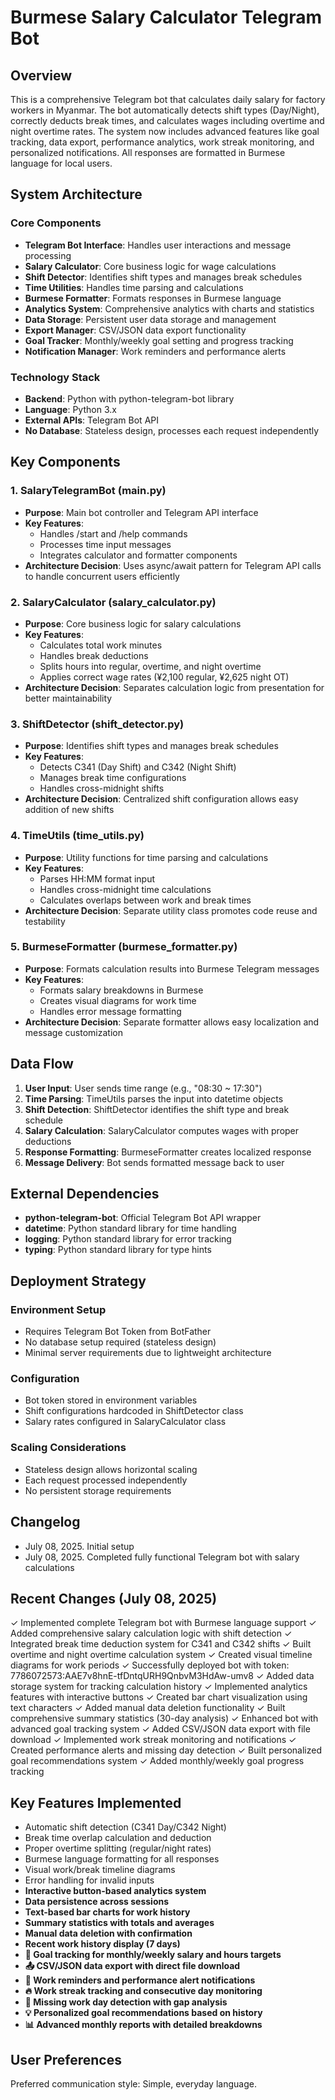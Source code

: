 # Burmese Salary Calculator Telegram Bot

## Overview

This is a comprehensive Telegram bot that calculates daily salary for factory workers in Myanmar. The bot automatically detects shift types (Day/Night), correctly deducts break times, and calculates wages including overtime and night overtime rates. The system now includes advanced features like goal tracking, data export, performance analytics, work streak monitoring, and personalized notifications. All responses are formatted in Burmese language for local users.

## System Architecture

### Core Components
- **Telegram Bot Interface**: Handles user interactions and message processing
- **Salary Calculator**: Core business logic for wage calculations
- **Shift Detector**: Identifies shift types and manages break schedules
- **Time Utilities**: Handles time parsing and calculations
- **Burmese Formatter**: Formats responses in Burmese language
- **Analytics System**: Comprehensive analytics with charts and statistics
- **Data Storage**: Persistent user data storage and management
- **Export Manager**: CSV/JSON data export functionality
- **Goal Tracker**: Monthly/weekly goal setting and progress tracking
- **Notification Manager**: Work reminders and performance alerts

### Technology Stack
- **Backend**: Python with python-telegram-bot library
- **Language**: Python 3.x
- **External APIs**: Telegram Bot API
- **No Database**: Stateless design, processes each request independently

## Key Components

### 1. SalaryTelegramBot (main.py)
- **Purpose**: Main bot controller and Telegram API interface
- **Key Features**:
  - Handles /start and /help commands
  - Processes time input messages
  - Integrates calculator and formatter components
- **Architecture Decision**: Uses async/await pattern for Telegram API calls to handle concurrent users efficiently

### 2. SalaryCalculator (salary_calculator.py)
- **Purpose**: Core business logic for salary calculations
- **Key Features**:
  - Calculates total work minutes
  - Handles break deductions
  - Splits hours into regular, overtime, and night overtime
  - Applies correct wage rates (¥2,100 regular, ¥2,625 night OT)
- **Architecture Decision**: Separates calculation logic from presentation for better maintainability

### 3. ShiftDetector (shift_detector.py)
- **Purpose**: Identifies shift types and manages break schedules
- **Key Features**:
  - Detects C341 (Day Shift) and C342 (Night Shift)
  - Manages break time configurations
  - Handles cross-midnight shifts
- **Architecture Decision**: Centralized shift configuration allows easy addition of new shifts

### 4. TimeUtils (time_utils.py)
- **Purpose**: Utility functions for time parsing and calculations
- **Key Features**:
  - Parses HH:MM format input
  - Handles cross-midnight time calculations
  - Calculates overlaps between work and break times
- **Architecture Decision**: Separate utility class promotes code reuse and testability

### 5. BurmeseFormatter (burmese_formatter.py)
- **Purpose**: Formats calculation results into Burmese Telegram messages
- **Key Features**:
  - Formats salary breakdowns in Burmese
  - Creates visual diagrams for work time
  - Handles error message formatting
- **Architecture Decision**: Separate formatter allows easy localization and message customization

## Data Flow

1. **User Input**: User sends time range (e.g., "08:30 ~ 17:30")
2. **Time Parsing**: TimeUtils parses the input into datetime objects
3. **Shift Detection**: ShiftDetector identifies the shift type and break schedule
4. **Salary Calculation**: SalaryCalculator computes wages with proper deductions
5. **Response Formatting**: BurmeseFormatter creates localized response
6. **Message Delivery**: Bot sends formatted message back to user

## External Dependencies

- **python-telegram-bot**: Official Telegram Bot API wrapper
- **datetime**: Python standard library for time handling
- **logging**: Python standard library for error tracking
- **typing**: Python standard library for type hints

## Deployment Strategy

### Environment Setup
- Requires Telegram Bot Token from BotFather
- No database setup required (stateless design)
- Minimal server requirements due to lightweight architecture

### Configuration
- Bot token stored in environment variables
- Shift configurations hardcoded in ShiftDetector class
- Salary rates configured in SalaryCalculator class

### Scaling Considerations
- Stateless design allows horizontal scaling
- Each request processed independently
- No persistent storage requirements

## Changelog
- July 08, 2025. Initial setup
- July 08, 2025. Completed fully functional Telegram bot with salary calculations

## Recent Changes (July 08, 2025)
✓ Implemented complete Telegram bot with Burmese language support
✓ Added comprehensive salary calculation logic with shift detection
✓ Integrated break time deduction system for C341 and C342 shifts
✓ Built overtime and night overtime calculation system
✓ Created visual timeline diagrams for work periods
✓ Successfully deployed bot with token: 7786072573:AAE7v8hnE-tfDntqURH9QnbvM3HdAw-umv8
✓ Added data storage system for tracking calculation history
✓ Implemented analytics features with interactive buttons
✓ Created bar chart visualization using text characters
✓ Added manual data deletion functionality
✓ Built comprehensive summary statistics (30-day analysis)
✓ Enhanced bot with advanced goal tracking system
✓ Added CSV/JSON data export with file download
✓ Implemented work streak monitoring and notifications
✓ Created performance alerts and missing day detection
✓ Built personalized goal recommendations system
✓ Added monthly/weekly goal progress tracking

## Key Features Implemented
- Automatic shift detection (C341 Day/C342 Night)
- Break time overlap calculation and deduction
- Proper overtime splitting (regular/night rates)
- Burmese language formatting for all responses
- Visual work/break timeline diagrams
- Error handling for invalid inputs
- **Interactive button-based analytics system**
- **Data persistence across sessions**
- **Text-based bar charts for work history**
- **Summary statistics with totals and averages**
- **Manual data deletion with confirmation**
- **Recent work history display (7 days)**
- **🎯 Goal tracking for monthly/weekly salary and hours targets**
- **📤 CSV/JSON data export with direct file download**
- **🔔 Work reminders and performance alert notifications**
- **🔥 Work streak tracking and consecutive day monitoring**
- **📅 Missing work day detection with gap analysis**
- **💡 Personalized goal recommendations based on history**
- **📊 Advanced monthly reports with detailed breakdowns**

## User Preferences

Preferred communication style: Simple, everyday language.